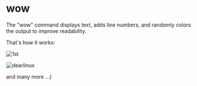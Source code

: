 # wow
The "wow" command displays text, adds line numbers, and randomly colors the output to improve readability.

That's how it works:

![1st](https://github.com/user-attachments/assets/53987857-30a7-4253-b746-944eb96cd84f)

![dearlinux](https://github.com/user-attachments/assets/1d83e9d3-dd72-4f78-b2d5-98378309a997)

and many more ...)

